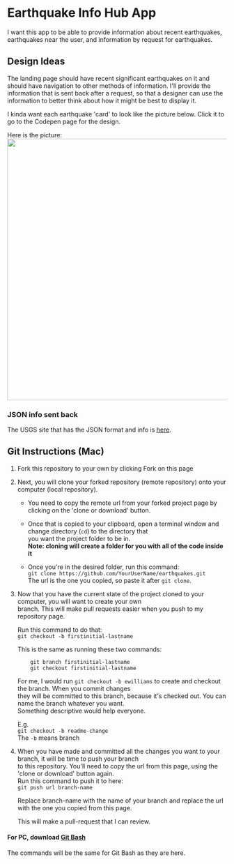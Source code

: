 Earthquake Info Hub App
=======================
I want this app to be able to provide information about recent earthquakes, earthquakes near the user, and information by request for earthquakes.

Design Ideas
------------
The landing page should have recent significant earthquakes on it and should have navigation to other methods of information. I'll provide the information that is sent back after a request, so that a designer can use the information to better think about how it might be best to display it.

I kinda want each earthquake 'card' to look like the picture below. Click it to go to the Codepen page for the design.

Here is the picture:  
<a href="https://codepen.io/CodeSquatch/pen/gdyjZx" target="_blank"><img src="https://www.dropbox.com/s/94rdgheyb35nv2s/GitHub-earthquakes1.png?raw=1" width="600"></a>

### JSON info sent back

The USGS site that has the JSON format and info is <a href="https://earthquake.usgs.gov/earthquakes/feed/v1.0/geojson.php" target="_blank">here</a>.

Git Instructions (Mac)
----------------------
1.  Fork this repository to your own by clicking Fork on this page

2.  Next, you will clone your forked repository (remote repository) onto your computer (local repository).

    * You need to copy the remote url from your forked project page by clicking on the 'clone or download' button.
    
    * Once that is copied to your clipboard, open a terminal window and change directory (`cd`) to the directory that  
      you want the project folder to be in.  
      **Note: cloning will create a folder for you with all of the code inside it**
    
    * Once you're in the desired folder, run this command:  
      `git clone https://github.com/YourUserName/earthquakes.git`  
      The url is the one you copied, so paste it after `git clone`.
      
3.  Now that you have the current state of the project cloned to your computer, you will want to create your own  
    branch. This will make pull requests easier when you push to my repository page.
    
    Run this command to do that:  
    `git checkout -b firstinitial-lastname`
    
    This is the same as running these two commands:
    
            git branch firstinitial-lastname
            git checkout firstinitial-lastname
            
    For me, I would run `git checkout -b ewilliams` to create and checkout the branch. When you commit changes  
    they will be committed to this branch, because it's checked out. You can name the branch whatever you want.  
    Something descriptive would help everyone.
    
    E.g.  
    `git checkout -b readme-change`  
    The `-b` means branch
    
4.  When you have made and committed all the changes you want to your branch, it will be time to push your branch  
    to this repository. You'll need to copy the url from this page, using the 'clone or download' button again.  
    Run this command to push it to here:  
    `git push url branch-name`
    
    Replace branch-name with the name of your branch and replace the url with the one you copied from this page.
    
    This will make a pull-request that I can review.
    
#### For PC, download [Git Bash](https://gitforwindows.org/)
The commands will be the same for Git Bash as they are here.
    
    
    
    
